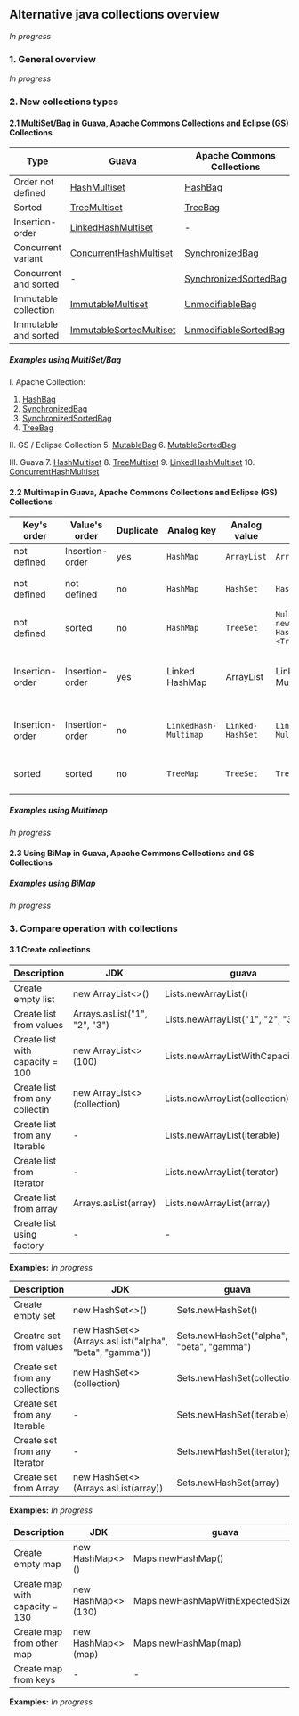 ## **Alternative java collections overview**
*In progress*

### 1. General overview
*In progress*

### 2. New collections types
#### 2.1 MultiSet/Bag in Guava, Apache Commons Collections and Eclipse (GS) Collections

| **Type** | **Guava** | **Apache Commons Collections** | **GS Collections** | **JDK** |
| -------------	 | 	-------------| 	-------------| -------------| 	-------------|
| Order not defined | [HashMultiset](http://google.github.io/guava/releases/snapshot/api/docs/com/google/common/collect/HashMultiset.html) | [HashBag](http://commons.apache.org/proper/commons-collections/javadocs/api-3.2.1/org/apache/commons/collections/bag/HashBag.html) | [HashBag](http://www.goldmansachs.com/gs-collections/javadoc/6.1.0/com/gs/collections/impl/bag/mutable/HashBag.html) | [HashMap](https://docs.oracle.com/javase/8/docs/api/java/util/HashMap.html) |
| Sorted  | [TreeMultiset](http://google.github.io/guava/releases/snapshot/api/docs/com/google/common/collect/TreeMultiset.html) | [TreeBag](http://commons.apache.org/proper/commons-collections/javadocs/api-3.2.1/org/apache/commons/collections/TreeBag.html) | [TreeBag](http://www.goldmansachs.com/gs-collections/javadoc/6.1.0/com/gs/collections/impl/bag/sorted/mutable/TreeBag.html) | [TreeMap](https://docs.oracle.com/javase/8/docs/api/java/util/TreeMap.html) |
| Insertion-order  | [LinkedHashMultiset](http://google.github.io/guava/releases/snapshot/api/docs/com/google/common/collect/LinkedHashMultiset.html) | - | - | [LinkedHashMap](https://docs.oracle.com/javase/8/docs/api/java/util/LinkedHashMap.html) |
| Concurrent variant | [ConcurrentHashMultiset](http://google.github.io/guava/releases/snapshot/api/docs/com/google/common/collect/ConcurrentHashMultiset.html) | [SynchronizedBag](http://commons.apache.org/proper/commons-collections/javadocs/api-3.2.1/org/apache/commons/collections/bag/SynchronizedBag.html) | [SynchronizedBag](http://www.goldmansachs.com/gs-collections/javadoc/6.1.0/com/gs/collections/impl/bag/mutable/SynchronizedBag.html) | [Collections.synchronizedMap(HashMap<string, integer="">)</string,>](https://docs.oracle.com/javase/8/docs/api/java/util/Collections.html) |
| Concurrent and sorted | - | [SynchronizedSortedBag](http://commons.apache.org/proper/commons-collections/javadocs/api-3.2.1/org/apache/commons/collections/bag/SynchronizedSortedBag.html) | [SynchronizedSortedBag](http://www.goldmansachs.com/gs-collections/javadoc/6.1.0/com/gs/collections/impl/bag/sorted/mutable/SynchronizedSortedBag.html) | [Collections.synchronizedSortedMap(TreeMap<string ,="" integer="">)</string>](https://docs.oracle.com/javase/8/docs/api/java/util/Collections.html) |
| Immutable collection | [ImmutableMultiset](http://google.github.io/guava/releases/snapshot/api/docs/com/google/common/collect/ImmutableMultiset.html) | [UnmodifiableBag](http://commons.apache.org/proper/commons-collections/javadocs/api-3.2.1/org/apache/commons/collections/bag/UnmodifiableBag.html) | [UnmodifiableBag](http://www.goldmansachs.com/gs-collections/javadoc/6.1.0/com/gs/collections/impl/bag/mutable/UnmodifiableBag.html) | [Collections.unmodifiableMap(HashMap<string, integer="">)</string,>](https://docs.oracle.com/javase/8/docs/api/java/util/Collections.html) |
| Immutable and sorted | [ImmutableSortedMultiset](http://google.github.io/guava/releases/snapshot/api/docs/com/google/common/collect/ImmutableSortedMultiset.html) | [UnmodifiableSortedBag](http://commons.apache.org/proper/commons-collections/javadocs/api-3.2.1/org/apache/commons/collections/bag/UnmodifiableSortedBag.html) | [UnmodifiableSortedBag](UnmodifiableSortedBag) | [Collections.unmodifiableSortedMap(TreeMap<string, integer="">)</string,>](https://docs.oracle.com/javase/8/docs/api/java/util/Collections.html) |

##### **Examples using MultiSet/Bag**
I. Apache Collection:
1. [HashBag](https://github.com/Vedenin/useful-java-links/blob/master/helloworlds/1.6-usefull-libraries/collections/apache-commons/src/ApacheHashBagTest.java)
2. [SynchronizedBag](https://github.com/Vedenin/useful-java-links/blob/master/helloworlds/1.6-usefull-libraries/collections/apache-commons/src/ApacheSynchronizedBagTest.java)
3. [SynchronizedSortedBag](https://github.com/Vedenin/useful-java-links/blob/master/helloworlds/1.6-usefull-libraries/collections/apache-commons/src/ApacheSynchronizedSortedBagTest.java)
4. [TreeBag](https://github.com/Vedenin/useful-java-links/blob/master/helloworlds/1.6-usefull-libraries/collections/apache-commons/src/ApacheTreeBagTest.java)

II. GS / Eclipse Collection
5. [MutableBag](https://github.com/Vedenin/useful-java-links/blob/master/helloworlds/1.6-usefull-libraries/collections/gs-eclipse/src/GsMutableBagTest.java)
6. [MutableSortedBag](https://github.com/Vedenin/useful-java-links/blob/master/helloworlds/1.6-usefull-libraries/collections/gs-eclipse/src/GsMutableSortedBagTest.java)

III. Guava
7. [HashMultiset](https://github.com/Vedenin/useful-java-links/blob/master/helloworlds/1.6-usefull-libraries/collections/guava/src/GuavaHashMultisetTest.java)
8. [TreeMultiset](https://github.com/Vedenin/useful-java-links/blob/master/helloworlds/1.6-usefull-libraries/collections//src/TreeMultisetTest.java)
9. [LinkedHashMultiset](https://github.com/Vedenin/useful-java-links/blob/master/helloworlds/1.6-usefull-libraries/collections//src/LinkedHashMultisetTest.java)
10. [ConcurrentHashMultiset](https://github.com/Vedenin/useful-java-links/blob/master/helloworlds/1.6-usefull-libraries/collections//src/ConcurrentHashMultisetTest.java)
        

#### 2.2 Multimap in Guava, Apache Commons Collections and Eclipse (GS) Collections

| Key's order |  Value's order | Duplicate | Analog key | Analog value | Guava | Apache | Eclipse (GS) Collections | JDK |
| ----------  | -------------  | ----------| -----------| 	 ----------|-------| -------| -------------------------|-----|
| not defined | Insertion-order | yes | `HashMap` | `ArrayList` | `ArrayListMultimap` | `MultiValueMap` | `FastListMultimap` | `HashMap<K, ArrayList<V>>` |
| not defined | not defined | no | `HashMap` | `HashSet` | `HashMultimap` | `MultiValueMap. multiValueMap( new HashMap<K, Set>(), HashSet.class);` | `UnifiedSetMultimap` | `HashMap<K, HashSet<V>>` |
| not defined | sorted | no | `HashMap` | `TreeSet` | `Multimaps. newMultimap( HashMap, Supplier <TreeSet>)` | `MultiValueMap. multiValueMap( new HashMap<K, Set>(), TreeSet.class)` | `TreeSortedSet- Multimap` | `HashMap<K, TreeSet<V>>` |
| Insertion-order | Insertion-order | yes | Linked HashMap | ArrayList | LinkedList- Multimap | MultiValueMap. multiValueMap(new LinkedHashMap<K, List>(), ArrayList.class); | |LinkedHashMap< K, ArrayList<V>> |
| Insertion-order | Insertion-order | no | `LinkedHash- Multimap` | `Linked- HashSet` | `LinkedHash- Multimap` | `MultiValueMap. multiValueMap(new LinkedHashMap<K, Set>(), LinkedHashSet.class)` | |`LinkedHashMap<K, LinkedHashSet<V>>` |
| sorted | sorted | no | `TreeMap` | `TreeSet` | `TreeMultima` | `MultiValueMap. multiValueMap( new TreeMap<K, Set>(),TreeSet.class)` | |`TreeMap<K, TreeSet<V>>` |


##### **Examples using Multimap**
*In progress*

####  **2.3 Using BiMap in Guava, Apache Commons Collections and GS Collections**

##### **Examples using BiMap**
*In progress*

### 3. Compare operation with collections

#### 3.1 Create collections

| Description | JDK | guava | gs-collections |
| -------------	 | 	-------------| 	-------------| -------------|
| Create empty list | new ArrayList<>() | Lists.newArrayList() | FastList.newList() |
| Create list from values | Arrays.asList("1", "2", "3") | Lists.newArrayList("1", "2", "3") | FastList.newListWith("1", "2", "3") |
| Create list with capacity = 100 | new ArrayList<>(100) | Lists.newArrayListWithCapacity(100) | FastList.newList(100) |
| Create list from any collectin | new ArrayList<>(collection) | Lists.newArrayList(collection) | FastList.newList(collection) |
| Create list from any Iterable | - | Lists.newArrayList(iterable) | FastList.newList(iterable) |
| Create list from Iterator | - | Lists.newArrayList(iterator) | - |
| Create list from array | Arrays.asList(array) | Lists.newArrayList(array) | FastList.newListWith(array) |
| Create list using factory | - | - | FastList.newWithNValues(10, () -> "1") |

**Examples:** 
*In progress*

| Description | JDK | guava | gs-collections |
| -------------	 | 	-------------| 	-------------| -------------|
| Create empty set | new HashSet<>() | Sets.newHashSet() | UnifiedSet.newSet() |
| Creatre set from values | new HashSet<>(Arrays.asList("alpha", "beta", "gamma")) | Sets.newHashSet("alpha", "beta", "gamma") | UnifiedSet.newSetWith("alpha", "beta", "gamma") |
| Create set from any collections | new HashSet<>(collection) | Sets.newHashSet(collection) | UnifiedSet.newSet(collection) |
| Create set from any Iterable | - | Sets.newHashSet(iterable) | UnifiedSet.newSet(iterable) |
| Create set from any Iterator | - | Sets.newHashSet(iterator); | - |
| Create set from Array | new HashSet<>(Arrays.asList(array)) | Sets.newHashSet(array) | UnifiedSet.newSetWith(array) |

**Examples:** 
*In progress*

| Description | JDK | guava | gs-collections |
| -------------	 | 	-------------| 	-------------| -------------|
| Create empty map | new HashMap<>() | Maps.newHashMap() | UnifiedMap.newMap() |
| Create map with capacity = 130 | new HashMap<>(130) | Maps.newHashMapWithExpectedSize(100) | UnifiedMap.newMap(130) |
| Create map from other map | new HashMap<>(map) | Maps.newHashMap(map) | UnifiedMap.newMap(map) |
| Create map from keys | - | - | UnifiedMap.newWithKeysValues("1", "a", "2", "b") |

**Examples:** 
*In progress*

